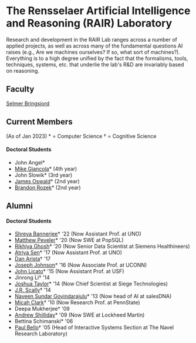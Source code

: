 # The Rensselaer Artificial Intelligence and Reasoning (RAIR) Laboratory

Research and development in the RAIR Lab ranges across a number of applied projects, as well as across many of the fundamental questions AI raises (e.g., Are we machines ourselves? If so, what sort of machines?). Everything is to a high degree unified by the fact that the formalisms, tools, techniques, systems, etc. that underlie the lab's R&D are invariably based on reasoning.

## Faculty 

[Selmer Bringsjord](https://homepages.rpi.edu/~brings/)

## Current Members
(As of Jan 2023)
\* = Computer Science
† = Cognitive Science

#### Doctoral Students
* John Angel*
* [Mike Giancola](https://www.linkedin.com/in/mjgiancola/)* (4th year)
* John Slowik* (3rd year)
* [James Oswald](https://jamesoswald.dev/)* (2nd year)
* [Brandon Rozek](https://brandonrozek.com/)* (2nd year)

## Alumni

#### Doctoral Students
* [Shreya Bannerjee](https://www.linkedin.com/in/shreyabbanerjee/)* '22 (Now Assistant Prof. at UNO)
* [Matthew Peveler](https://www.linkedin.com/in/mpeveler/)* '20 (Now SWE at PopSQL)
* [Rikhiya Ghosh](https://www.linkedin.com/in/rikhiyaghosh/)* '20 (Now Senior Data Scientist at Siemens Healthineers)
* [Atriya Sen](https://www.linkedin.com/in/atriyasen/)* '17 (Now Assistant Prof. at UNO)
* [Dan Arista](https://www.linkedin.com/in/danarista/)† '17 
* [Joseph Johnson](https://www.linkedin.com/in/jjohnson346/)* '16 (Now Associate Prof. at UCONN)
* [John Licato](https://www.linkedin.com/in/john-licato-04527325/)* '15 (Now Assistant Prof. at USF)
* Jinrong Li†  '14
* [Joshua Taylor](https://www.linkedin.com/in/joshua-taylor-77472b9/)* '14 (Now Chief Scientist at Siege Technologies)
* [J.R. Scally](https://www.linkedin.com/in/jrscally/)† '14
* [Naveen Sundar Govindarajulu](https://www.linkedin.com/in/naveensundarg/)* '13 (Now head of AI at salesDNA)
* [Micah Clark](https://www.linkedin.com/in/micahhclark/)† '10 (Now Research Prof. at PennState)
* Deepa Mukherjee† '09
* [Andrew Shilliday](https://www.linkedin.com/in/andrew-shilliday-70726912/)* '09 (Now SWE at Lockheed Martin)
* Bettina Schimanski* '06
* [Paul Bello](https://www.linkedin.com/in/paul-bello-31a3523/)† '05 (Head of Interactive Systems Section at The Navel Research Laboratory)
